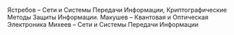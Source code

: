 Ястребов – Сети и Системы Передачи Информации, Криптографические Методы Защиты Информации.
Макушев – Квантовая и Оптическая Электроника
Михеев – Сети и Системы Передачи Информации